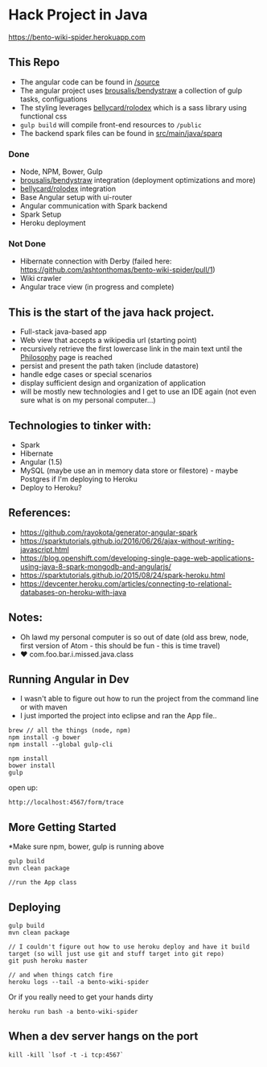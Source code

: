 # Hack Project in Java

https://bento-wiki-spider.herokuapp.com

## This Repo

- The angular code can be found in [/source](https://github.com/ashtonthomas/bento-wiki-spider/tree/master/source)
- The angular project uses [brousalis/bendystraw](https://github.com/brousalis/bendystraw) a collection of gulp tasks, configuations
- The styling leverages [bellycard/rolodex](https://github.com/bellycard/rolodex) which is a sass library using functional css
- `gulp build` will compile front-end resources to `/public`
- The backend spark files can be found in [src/main/java/sparq](https://github.com/ashtonthomas/bento-wiki-spider/tree/master/src/main/java/sparq)

### Done
- Node, NPM, Bower, Gulp
- [brousalis/bendystraw](https://github.com/brousalis/bendystraw) integration (deployment optimizations and more)
- [bellycard/rolodex](https://github.com/bellycard/rolodex) integration
- Base Angular setup with ui-router
- Angular communication with Spark backend
- Spark Setup
- Heroku deployment

### Not Done
- Hibernate connection with Derby (failed here: https://github.com/ashtonthomas/bento-wiki-spider/pull/1)
- Wiki crawler
- Angular trace view (in progress and complete)

## This is the start of the java hack project.

- Full-stack java-based app
- Web view that accepts a wikipedia url (starting point)
- recursively retrieve the first lowercase link in the main text until the [Philosophy](https://en.wikipedia.org/wiki/Philosophy) page is reached
- persist and present the path taken (include datastore)
- handle edge cases or special scenarios
- display sufficient design and organization of application
- will be mostly new technologies and I get to use an IDE again (not even sure what is on my personal computer...)

## Technologies to tinker with:
- Spark
- Hibernate
- Angular (1.5)
- MySQL (maybe use an in memory data store or filestore) - maybe Postgres if I'm deploying to Heroku
- Deploy to Heroku?


## References:
- https://github.com/rayokota/generator-angular-spark
- https://sparktutorials.github.io/2016/06/26/ajax-without-writing-javascript.html
- https://blog.openshift.com/developing-single-page-web-applications-using-java-8-spark-mongodb-and-angularjs/
- https://sparktutorials.github.io/2015/08/24/spark-heroku.html
- https://devcenter.heroku.com/articles/connecting-to-relational-databases-on-heroku-with-java

## Notes:
- Oh lawd my personal computer is so out of date (old ass brew, node, first version of Atom - this should be fun - this is time travel)
- :heart: com.foo.bar.i.missed.java.class


## Running Angular in Dev
- I wasn't able to figure out how to run the project from the command line or with maven
- I just imported the project into eclipse and ran the App file..

```
brew // all the things (node, npm)
npm install -g bower
npm install --global gulp-cli

npm install
bower install
gulp
```

open up:

`http://localhost:4567/form/trace`


## More Getting Started

*Make sure npm, bower, gulp is running above

```
gulp build
mvn clean package

//run the App class
```

## Deploying

```
gulp build
mvn clean package

// I couldn't figure out how to use heroku deploy and have it build target (so will just use git and stuff target into git repo)
git push heroku master

// and when things catch fire
heroku logs --tail -a bento-wiki-spider
```

Or if you really need to get your hands dirty

```
heroku run bash -a bento-wiki-spider

```

## When a dev server hangs on the port

```
kill -kill `lsof -t -i tcp:4567`
```
